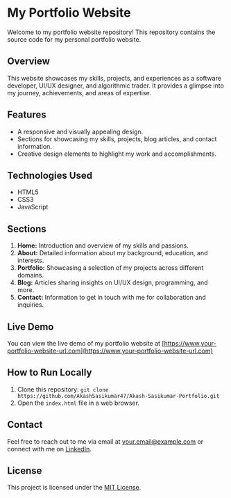 # My Portfolio Website

Welcome to my portfolio website repository! This repository contains the source code for my personal portfolio website.

## Overview

This website showcases my skills, projects, and experiences as a software developer, UI/UX designer, and algorithmic trader. It provides a glimpse into my journey, achievements, and areas of expertise.

## Features

- A responsive and visually appealing design.
- Sections for showcasing my skills, projects, blog articles, and contact information.
- Creative design elements to highlight my work and accomplishments.

## Technologies Used

- HTML5
- CSS3
- JavaScript

## Sections

1. **Home:** Introduction and overview of my skills and passions.
2. **About:** Detailed information about my background, education, and interests.
3. **Portfolio:** Showcasing a selection of my projects across different domains.
4. **Blog:** Articles sharing insights on UI/UX design, programming, and more.
5. **Contact:** Information to get in touch with me for collaboration and inquiries.

## Live Demo

You can view the live demo of my portfolio website at [https://www.your-portfolio-website-url.com](https://www.your-portfolio-website-url.com)

## How to Run Locally

1. Clone this repository: `git clone https://github.com/AkashSasikumar47/Akash-Sasikumar-Portfolio.git`
2. Open the `index.html` file in a web browser.

## Contact

Feel free to reach out to me via email at [your.email@example.com](mailto:your.akashsasikumar47@gmail.com) or connect with me on [LinkedIn](https://www.linkedin.com/in/akash-sasikumar47).

## License

This project is licensed under the [MIT License](LICENSE).
